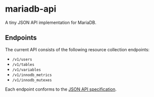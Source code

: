 # mariadb-api

A tiny JSON API implementation for MariaDB.

## Endpoints

The current API consists of the following resource collection endpoints:

* `/v1/users`
* `/v1/tables`
* `/v1/variables`
* `/v1/innodb_metrics`
* `/v1/innodb_mutexes`

Each endpoint conforms to the [JSON API specification](http://jsonapi.org/format/).
